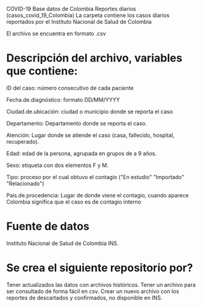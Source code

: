 COVID-19 Base datos de Colombia 
Reportes diarios (casos_covid_19_Colombia)
La carpeta contiene los casos diarios reportados por el Instituto Nacional de Salud de Colombia

El archivo se encuentra en formato .csv

# Descripción del archivo, variables que contiene:

ID del caso: número consecutivo de cada paciente

Fecha.de.diagnóstico: formato DD/MM/YYYY

Ciudad.de.ubicación: ciudad o municipio donde se reporta el caso

Departamento: Departamento donde se reporta el caso.

Atención: Lugar donde se atiende el caso (casa, fallecido, hospital, recuperado).

Edad: edad de la persona, agrupada en grupos de a 9 años.

Sexo: etiqueta con dos elementos F y M.

Tipo: proceso por el cual obtuvo el contagio ("En estudio"  "Importado"   "Relacionado")

País.de.procedencia: Lugar de donde viene el contagio, cuando aparece Colombia significa que el caso es de contagio interno 

# Fuente de datos
Instituto Nacional de Salud de Colombia INS.

# Se crea el siguiente repositorio por?
Tener actualizados las datos con archivos históricos.
Tener un archivo para ser consultado de forma fácil en csv.
Crear un nuevo archivo con los reportes de descartados y confirmados, no disponible en INS.
